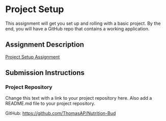 # Project Setup
This assignment will get you set up and rolling with a basic project. By the end, you will have a GitHub repo that contains a working application.

## Assignment Description
[Project Setup Assignment](https://education.launchcode.org/liftoff/assignments/project-setup/)

## Submission Instructions

### Project Repository
Change this text with a link to your project repository here. Also add a README.md file to your project repository.

GitHub: https://github.com/ThomasAP/Nutrition-Bud